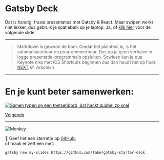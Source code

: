 # Gatsby Deck

Dat is handig: fraaie presentaties met Gatsby & React. Maar swipen werkt niet lekker, dus gebruik je spatiebalk op je laptop. Ja, of [klik hier](/2) voor de volgende slide.

---

> Markdown is gewoon de bom. Omdat het plaintext is, is het automatiseerbaar en programmeerbaar. Dus ga je geen verhalen in logge presentatie-programma's opsluiten. Sowieso kun je qua Keynote niks met iOS Shortcuts beginnen dus dan houdt het op hoor. [NEXT](/3)
> <cite>M. Arkdown</cite>

---

# En je kunt beter samenwerken:
[![Samen typen op een toetsenbord, dat hackt dubbel zo snel](https://i.imgur.com/cQrrznt.jpg)](https://m.youtube.com/watch?v=u8qgehH3kEQ&t=0m15s)

[Volgende](/4)

---

![Monkey](//i.imgur.com/PnbINJ6.gif)

🌟 Geef het een sterretje op [GitHub](//github.com/fabe/gatsby-deck),  
of maak er zelf een met:

    gatsby new my-slides https://github.com/fabe/gatsby-starter-deck
